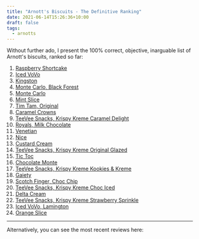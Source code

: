 ```yaml
---
title: "Arnott's Biscuits - The Definitive Ranking"
date: 2021-06-14T15:26:36+10:00
draft: false
tags:
  - arnotts
---
```


Without further ado, I present the 100% correct, objective, inarguable list of Arnott's biscuits, ranked so far:

1. [Raspberry Shortcake](/arnotts/raspberry_shortcake)
1. [Iced VoVo](/arnotts/iced_vovo)
1. [Kingston](/arnotts/kingston)
1. [Monte Carlo, Black Forest](/arnotts/monte_carlo_black_forest)
1. [Monte Carlo](/arnotts/monte_carlo)
1. [Mint Slice](/arnotts/mint_slice)
1. [Tim Tam, Original](/arnotts/tim_tam_original)
1. [Caramel Crowns](/arnotts/caramel_crowns)
1. [TeeVee Snacks, Krispy Kreme Caramel Delight](/arnotts/tee_vee_caramel_delight)
1. [Royals, Milk Chocolate](/arnotts/royals_milk)
1. [Venetian](/arnotts/venetian)
1. [Nice](/arnotts/nice)
1. [Custard Cream](/arnotts/custard_cream)
1. [TeeVee Snacks, Krispy Kreme Original Glazed](/arnotts/tee_vee_original_glazed)
1. [Tic Toc](/arnotts/tic_toc)
1. [Chocolate Monte](/arnotts/chocolate_monte)
1. [TeeVee Snacks, Krispy Kreme Kookies & Kreme](/arnotts/tee_vee_kookies_kreme)
1. [Gaiety](/arnotts/gaiety)
1. [Scotch Finger, Choc Chip](/arnotts/scotch_finger_choc_chip)
1. [TeeVee Snacks, Krispy Kreme Choc Iced](/arnotts/tee_vee_choc_iced)
1. [Delta Cream](/arnotts/delta_cream)
1. [TeeVee Snacks, Krispy Kreme Strawberry Sprinkle](/arnotts/tee_vee_strawberry_sprinkle)
1. [Iced VoVo, Lamington](/arnotts/iced_vovo_lamington)
1. [Orange Slice](/arnotts/orange_slice)


---

Alternatively, you can see the most recent reviews here:

<!-- Hugo seems to include a post summary list here by default -->